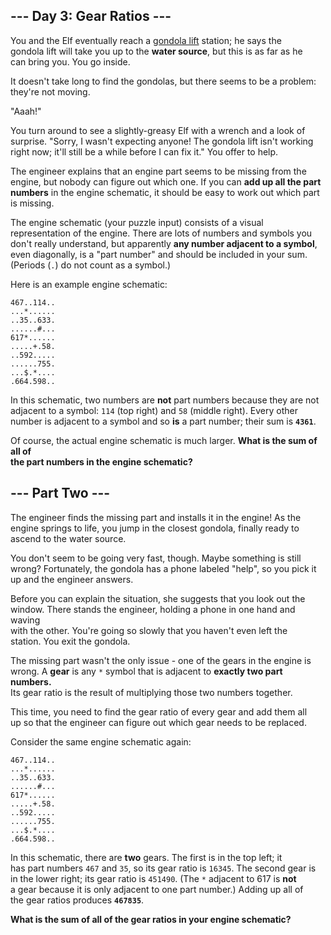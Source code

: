 ## --- Day 3: Gear Ratios ---
You and the Elf eventually reach a [gondola lift](https://en.wikipedia.org/wiki/Gondola_lift) station; he says the  
gondola lift will take you up to the **water source**, but this is as far as he  
can bring you. You go inside.

It doesn't take long to find the gondolas, but there seems to be a problem:  
they're not moving.

"Aaah!"

You turn around to see a slightly-greasy Elf with a wrench and a look of  
surprise. "Sorry, I wasn't expecting anyone! The gondola lift isn't working  
right now; it'll still be a while before I can fix it." You offer to help.

The engineer explains that an engine part seems to be missing from the  
engine, but nobody can figure out which one. If you can **add up all the part  
numbers** in the engine schematic, it should be easy to work out which part  
is missing.

The engine schematic (your puzzle input) consists of a visual  
representation of the engine. There are lots of numbers and symbols you  
don't really understand, but apparently **any number adjacent to a symbol**,  
even diagonally, is a "part number" and should be included in your sum.  
(Periods (`.`) do not count as a symbol.)

Here is an example engine schematic:
```
467..114..
...*......
..35..633.
......#...
617*......
.....+.58.
..592.....
......755.
...$.*....
.664.598..
```

In this schematic, two numbers are **not** part numbers because they are not  
adjacent to a symbol: `114` (top right) and `58` (middle right). Every other  
number is adjacent to a symbol and so **is** a part number; their sum is **`4361`**.

Of course, the actual engine schematic is much larger. **What is the sum of all of  
the part numbers in the engine schematic?**


## --- Part Two ---

The engineer finds the missing part and installs it in the engine! As the  
engine springs to life, you jump in the closest gondola, finally ready to  
ascend to the water source.

You don't seem to be going very fast, though. Maybe something is still  
wrong? Fortunately, the gondola has a phone labeled "help", so you pick it  
up and the engineer answers.

Before you can explain the situation, she suggests that you look out the  
window. There stands the engineer, holding a phone in one hand and waving  
with the other. You're going so slowly that you haven't even left the  
station. You exit the gondola.

The missing part wasn't the only issue - one of the gears in the engine is  
wrong. A **gear** is any `*` symbol that is adjacent to **exactly two part numbers.**  
Its gear ratio is the result of multiplying those two numbers together.

This time, you need to find the gear ratio of every gear and add them all  
up so that the engineer can figure out which gear needs to be replaced.

Consider the same engine schematic again:

```
467..114..
...*......
..35..633.
......#...
617*......
.....+.58.
..592.....
......755.
...$.*....
.664.598..
```

In this schematic, there are **two** gears. The first is in the top left; it  
has part numbers `467` and `35`, so its gear ratio is `16345`. The second gear is  
in the lower right; its gear ratio is `451490`. (The `*` adjacent to 617 is **not**  
a gear because it is only adjacent to one part number.) Adding up all of  
the gear ratios produces **`467835`**.

**What is the sum of all of the gear ratios in your engine schematic?**
